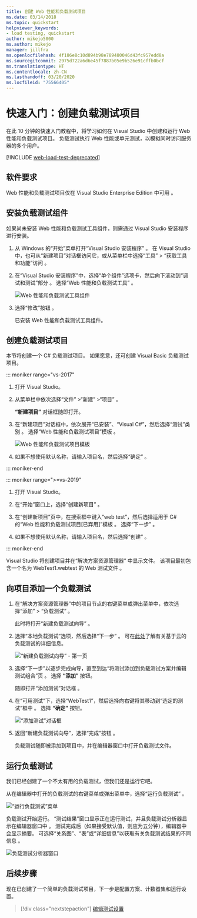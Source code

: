 ```yaml
---
title: 创建 Web 性能和负载测试项目
ms.date: 03/14/2018
ms.topic: quickstart
helpviewer_keywords:
- load testing, quickstart
author: mikejo5000
ms.author: mikejo
manager: jillfra
ms.openlocfilehash: 4f186e8c10d894b98e789480046d43fc957edd8a
ms.sourcegitcommit: 2975d722a6d6e45f7887b05e9b526e91cffb0bcf
ms.translationtype: HT
ms.contentlocale: zh-CN
ms.lasthandoff: 03/20/2020
ms.locfileid: "75566405"
---
```

# <a name="quickstart-create-a-load-test-project"></a>快速入门：创建负载测试项目

在此 10 分钟的快速入门教程中，将学习如何在 Visual Studio 中创建和运行 Web 性能和负载测试项目。 负载测试执行 Web 性能或单元测试，以模拟同时访问服务器的多个用户。

[!INCLUDE [web-load-test-deprecated](includes/web-load-test-deprecated.md)]

## <a name="software-requirements"></a>软件要求

Web 性能和负载测试项目仅在 Visual Studio Enterprise Edition 中可用  。

## <a name="install-the-load-testing-component"></a>安装负载测试组件

如果尚未安装 Web 性能和负载测试工具组件，则需通过 Visual Studio 安装程序进行安装。

1. 从 Windows 的“开始”菜单打开“Visual Studio 安装程序”   。 在 Visual Studio 中，也可从“新建项目”对话框访问它，或从菜单栏中选择“工具” > “获取工具和功能”访问   。

1. 在“Visual Studio 安装程序”中，选择“单个组件”选项卡，然后向下滚动到“调试和测试”部分    。 选择“Web 性能和负载测试工具”  。

   ![Web 性能和负载测试工具组件](media/web-perf-load-testing-tools-component.png)

1. 选择“修改”按钮  。

   已安装 Web 性能和负载测试工具组件。

## <a name="create-a-load-test-project"></a>创建负载测试项目

本节将创建一个 C# 负载测试项目。 如果愿意，还可创建 Visual Basic 负载测试项目。

::: moniker range="vs-2017"

1. 打开 Visual Studio。

2. 从菜单栏中依次选择“文件”  >“新建”  >“项目”  。

   **“新建项目”** 对话框随即打开。

3. 在“新建项目”对话框中，依次展开“已安装”、“Visual C#”，然后选择“测试”类别     。 选择“Web 性能和负载测试项目”模板  。

   ![Web 性能和负载测试项目模板](media/web-perf-load-test-project-template.png)

4. 如果不想使用默认名称，请输入项目名，然后选择“确定”  。

::: moniker-end

::: moniker range=">=vs-2019"

1. 打开 Visual Studio。

2. 在“开始”窗口上，选择“创建新项目”  。

3. 在“创建新项目”页中，在搜索框中键入“web test”，然后选择适用于 C# 的“Web 性能和负载测试项目\[已弃用]”模板    。 选择“下一步”  。

4. 如果不想使用默认名称，请输入项目名，然后选择“创建”  。

::: moniker-end

   Visual Studio 将创建项目并在“解决方案资源管理器”  中显示文件。 该项目最初包含一个名为 WebTest1.webtest 的 Web 测试文件  。

## <a name="add-a-load-test-to-the-project"></a>向项目添加一个负载测试

1. 在“解决方案资源管理器”中的项目节点的右键菜单或弹出菜单中，依次选择“添加” > “负载测试”    。

   此时将打开“新建负载测试向导”  。

1. 选择“本地负载测试”选项，然后选择“下一步”   。 可在[此处](/azure/devops/test/load-test/get-started-simple-cloud-load-test?view=vsts)了解有关基于云的负载测试的详细信息。

   ![“新建负载测试向导” - 第一页](media/load-test-wizard-page-1.png)

1. 选择“下一步”以逐步完成向导，直至到达“将测试添加到负载测试方案并编辑测试组合”页   。 选择 **“添加”** 按钮。

   随即打开“添加测试”对话框  。

1. 在“可用测试”下，选择“WebTest1”，然后选择向右键将其移动到“选定的测试”框中    。 选择 **“确定”** 按钮。

   ![“添加测试”对话框](media/add-tests-dialog-box.png)

1. 返回“新建负载测试向导”，选择“完成”按钮   。

   负载测试随即被添加到项目中，并在编辑器窗口中打开负载测试文件。

## <a name="run-the-load-test"></a>运行负载测试

我们已经创建了一个不太有用的负载测试，但我们还是运行它吧。

从在编辑器中打开的负载测试的右键菜单或弹出菜单中，选择“运行负载测试”  。

![“运行负载测试”菜单](media/run-load-test.png)

负载测试开始运行。 “测试结果”窗口显示正在运行测试，并且负载测试分析器显示在编辑器窗口中  。 测试完成后（如果接受默认值，则应为五分钟），编辑器中会显示摘要。 可选择“关系图”、“表”或“详细信息”以获取有关负载测试结果的不同信息    。

![负载测试分析器窗口](media/load-test-analyzer.png)

## <a name="next-steps"></a>后续步骤

现在已创建了一个简单的负载测试项目，下一步是配置方案、计数器集和运行设置。

> [!div class="nextstepaction"]
> [编辑测试设置](edit-load-tests.md)
